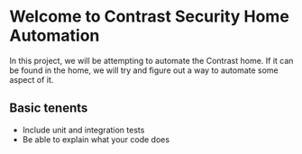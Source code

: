 # Welcome to Contrast Security Home Automation
In this project, we will be attempting to automate the Contrast home.  If it can be found in the home, we will try and figure out a way to automate some aspect of it.  

## Basic tenents
* Include unit and integration tests 
* Be able to explain what your code does 